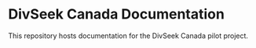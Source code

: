 # DivSeek Canada Documentation

This repository hosts documentation for the DivSeek Canada pilot project.

